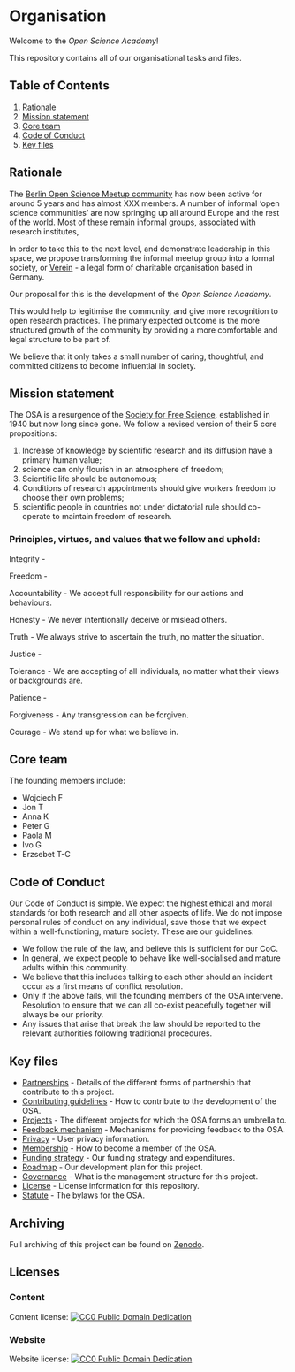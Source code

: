 # Organisation

Welcome to the *Open Science Academy*! 

This repository contains all of our organisational tasks and files.

## Table of Contents

1. [Rationale](#rationale)
2. [Mission statement](#mission)
3. [Core team](#team)
4. [Code of Conduct](#coc)
5. [Key files](#files)


## Rationale <a name="rationale"></a>

The [Berlin Open Science Meetup community](https://www.meetup.com/Berlin-Open-Science-Meetup/) has now been active for around 5 years and has almost XXX members. A number of informal ‘open science communities’ are now springing up all around Europe and the rest of the world. Most of these remain informal groups, associated with research institutes,

In order to take this to the next level, and demonstrate leadership in this space, we propose transforming the informal meetup group into a formal society, or [Verein](https://www.tbd.community/en/a/how-to-found-verein-charity-germany) -  a legal form of charitable organisation based in Germany. 

Our proposal for this is the development of the *Open Science Academy*.

This would help to legitimise the community, and give more recognition to open research practices. The primary expected outcome is the more structured growth of the community by providing a more comfortable and legal structure to be part of.

We believe that it only takes a small number of caring, thoughtful, and committed citizens to become influential in society. 

## Mission statement <a name="#mission"></a>

The OSA is a resurgence of the [Society for Free Science](https://www.nature.com/articles/154048a0), established in 1940 but now long since gone. We follow a revised version of their 5 core propositions:

1. Increase of knowledge by scientific research and its diffusion have a primary human value; 
2. science can only flourish in an atmosphere of freedom; 
3. Scientific life should be autonomous; 
4. Conditions of research appointments should give workers freedom to choose their own problems; 
5. scientific people in countries not under dictatorial rule should co-operate to maintain freedom of research.

### Principles, virtues, and values that we follow and uphold:

Integrity - 

Freedom - 

Accountability - We accept full responsibility for our actions and behaviours.

Honesty - We never intentionally deceive or mislead others.

Truth - We always strive to ascertain the truth, no matter the situation.

Justice - 

Tolerance - We are accepting of all individuals, no matter what their views or backgrounds are.

Patience - 

Forgiveness - Any transgression can be forgiven.

Courage - We stand up for what we believe in.

## Core team <a name="#team"></a>

The founding members include:

* Wojciech F
* Jon T
* Anna K
* Peter G
* Paola M
* Ivo G
* Erzsebet T-C

## Code of Conduct <a name="#coc"></a>

Our Code of Conduct is simple. We expect the highest ethical and moral standards for both research and all other aspects of life. We do not impose personal rules of conduct on any individual, save those that we expect within a well-functioning, mature society. These are our guidelines:

* We follow the rule of the law, and believe this is sufficient for our CoC.
* In general, we expect people to behave like well-socialised and mature adults within this community.
* We believe that this includes talking to each other should an incident occur as a first means of conflict resolution.
* Only if the above fails, will the founding members of the OSA intervene. Resolution to ensure that we can all co-exist peacefully together will always be our priority.
* Any issues that arise that break the law should be reported to the relevant authorities following traditional procedures.

## Key files <a name="#files"></a>

* [Partnerships](partnersips.md) - Details of the different forms of partnership that contribute to this project.
* [Contributing guidelines](contributing.md) - How to contribute to the development of the OSA.
* [Projects](projects.md) - The different projects for which the OSA forms an umbrella to.
* [Feedback mechanism](feedback.md) - Mechanisms for providing feedback to the OSA.
* [Privacy](privacy.md) - User privacy information.
* [Membership](membership.md) - How to become a member of the OSA.
* [Funding strategy](funding.md) - Our funding strategy and expenditures.
* [Roadmap](roadmap.md) - Our development plan for this project.
* [Governance](governance.md) - What is the management structure for this project.
* [License](license.md) - License information for this repository.
* [Statute](statute.md) - The bylaws for the OSA.

## Archiving

Full archiving of this project can be found on [Zenodo](https://zenodo.org/communities/free-science-academy/).

## Licenses <a name="Licenses"></a>

### Content 
Content license: [![CC0 Public Domain Dedication](https://img.shields.io/badge/License-CC0%201.0-lightgrey.svg)](https://creativecommons.org/publicdomain/zero/1.0/)

### Website

Website license: [![CC0 Public Domain Dedication](https://img.shields.io/badge/License-CC0%201.0-lightgrey.svg)](https://creativecommons.org/publicdomain/zero/1.0/)